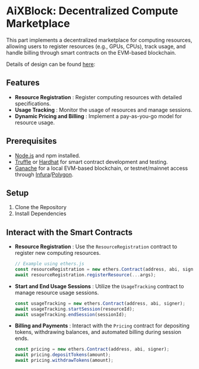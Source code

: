 # AiXBlock: Decentralized Compute Marketplace

This part implements a decentralized marketplace for computing resources, allowing users to register resources (e.g., GPUs, CPUs), track usage, and handle billing through smart contracts on the EVM-based blockchain.

Details of design can be found [here]():

## Features

* **Resource Registration** : Register computing resources with detailed specifications.
* **Usage Tracking** : Monitor the usage of resources and manage sessions.
* **Dynamic Pricing and Billing** : Implement a pay-as-you-go model for resource usage.

## Prerequisites

* [Node.js](https://nodejs.org/) and npm installed.
* [Truffle](https://www.trufflesuite.com/) or [Hardhat](https://hardhat.org/) for smart contract development and testing.
* [Ganache]() for a local EVM-based blockchain, or testnet/mainnet access through [Infura](https://infura.io/)/[Polygon](polygon).

## Setup

1. Clone the Repository
2. Install Dependencies

## Interact with the Smart Contracts

* **Resource Registration** : Use the `ResourceRegistration` contract to register new computing resources.
  ```javascript
  // Example using ethers.js
  const resourceRegistration = new ethers.Contract(address, abi, signer);
  await resourceRegistration.registerResource(...args);

  ```
* **Start and End Usage Sessions** : Utilize the `UsageTracking` contract to manage resource usage sessions.
  ```javascript
  const usageTracking = new ethers.Contract(address, abi, signer);
  await usageTracking.startSession(resourceId);
  await usageTracking.endSession(sessionId);

  ```
* **Billing and Payments** : Interact with the `Pricing` contract for depositing tokens, withdrawing balances, and automated billing during session ends.
  ```javascript
  const pricing = new ethers.Contract(address, abi, signer);
  await pricing.depositTokens(amount);
  await pricing.withdrawTokens(amount);

  ```
